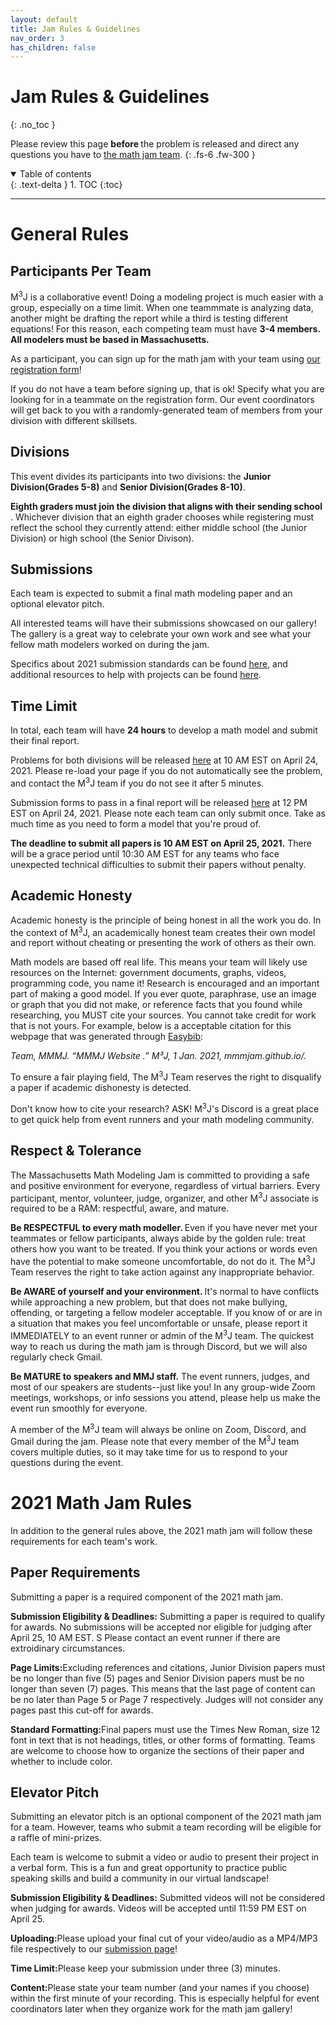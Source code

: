 ```yaml
---
layout: default
title: Jam Rules & Guidelines
nav_order: 3
has_children: false
---
```


# Jam Rules & Guidelines
{: .no_toc }

Please review this page <b> before </b> the problem is released and direct any questions you have to [the math jam team](mailto:mmmjam.team@gmail.com). 
{: .fs-6 .fw-300 }

<details open markdown="block">
  <summary>
    Table of contents
  </summary>
  {: .text-delta }
1. TOC
{:toc}
</details>

---


# General Rules

## Participants Per Team

M<sup>3</sup>J is a collaborative event! Doing a modeling project is much easier with a group, especially on a time limit. When one teammmate is analyzing data, another might be drafting the report while a third is testing different equations! For this reason, each competing team must have <b> 3-4 members. All modelers must be based in Massachusetts.</b> 

As a participant, you can sign up for the math jam with your team using [our registration form]("https://forms.gle/ekAnfLNfgoC297Mn9")! 

If you do not have a team before signing up, that is ok! Specify what you are looking for in a teammate on the registration form. Our event coordinators will get back to you with a randomly-generated team of  members from your division with different skillsets.  

## Divisions

This event divides its participants into two divisions: the <b> Junior Division(Grades 5-8)</b> and <b> Senior Division(Grades 8-10)</b>. 

<b> Eighth graders must join the division that aligns with their sending school </b>. Whichever division that an eighth grader chooses while registering must reflect the school they currently attend: either middle school (the Junior Division) or high school (the Senior Divison).

## Submissions 

Each team is expected to submit a final math modeling paper and an optional elevator pitch. 

All interested teams will have their submissions showcased on our gallery! The gallery is a great way to celebrate your own work and see what your fellow math modelers worked on during the jam. 

Specifics about 2021 submission standards can be found [here](https://mmmjam.github.io/rules-and-guidelines/#2021-math-jam-rules), and additional resources to help with projects can be found [here](mmmjam.github.io/resources). 


## Time Limit

In total, each team will have <b>24 hours</b> to develop a math model and submit their final report. 

Problems for both divisions will be released [here](https://mmmjam.github.io/rules-2021/) at 10 AM EST on April 24, 2021. Please re-load your page if you do not automatically see the problem, and contact the M<sup>3</sup>J team if you do not see it after 5 minutes. 

Submission forms to pass in a final report will be released [here](https://mmmjam.github.io/submission/) at 12 PM EST on April 24, 2021. Please note each team can only submit once. Take as much time as you need to form a model that you're proud of.  

<b> The deadline to submit all papers is 10 AM EST on April 25, 2021.</b> There will be a grace period until 10:30 AM EST for any teams who face unexpected technical difficulties to submit their papers without penalty. 

## Academic Honesty

Academic honesty is the principle of being honest in all the work you do. In the context of M<sup>3</sup>J, an academically honest team creates their own model and report without cheating or presenting the work of others as their own. 

Math models are based off real life. This means your team will likely use resources on the Internet: government documents, graphs, videos, programming code, you name it! Research is encouraged and an important part of making a good model. If you ever quote, paraphrase, use an image or graph that you did not make, or reference facts that you found while researching, you MUST cite your sources. You cannot take credit for work that is not yours. For example, below is a acceptable citation for this webpage that was generated through [Easybib](https://www.easybib.com/):

<i>Team, MMMJ. “MMMJ Website .” M³J, 1 Jan. 2021, mmmjam.github.io/. </i>


To ensure a fair playing field, The M<sup>3</sup>J Team reserves the right to disqualify a paper if academic dishonesty is detected. 

Don't know how to cite your research? ASK! M<sup>3</sup>J's Discord is a great place to get quick help from event runners and your math modeling community. 

## Respect & Tolerance

The Massachusetts Math Modeling Jam is committed to providing a safe and positive environment for everyone, regardless of virtual barriers. Every participant, mentor, volunteer, judge, organizer, and other M<sup>3</sup>J associate is required to be a RAM: respectful, aware, and mature. 

<b> Be RESPECTFUL to every math modeller. </b> Even if you have never met your teammates or fellow participants, always abide by the golden rule: treat others how you want to be treated. If you think your actions or words even have the potential to make someone uncomfortable, do not do it. The M<sup>3</sup>J Team reserves the right to take action against any inappropriate behavior.

<b> Be AWARE of yourself and your environment. </b> It's normal to have conflicts while approaching a new problem, but that does not make bullying, offending, or targeting a fellow modeler acceptable. If you know of or are in a situation that makes you feel uncomfortable or unsafe, please report it IMMEDIATELY to an event runner or admin of the M<sup>3</sup>J team. The quickest way to reach us during the math jam is through Discord, but we will also regularly check Gmail. 

<b> Be MATURE to speakers and MMJ staff.</b> The event runners, judges, and most of our speakers are students--just like you! In any group-wide Zoom meetings, workshops, or info sessions you attend, please help us make the event run smoothly for everyone. 

A member of the M<sup>3</sup>J team will always be online on Zoom, Discord, and Gmail during the jam. Please note that every member of the M<sup>3</sup>J team covers multiple duties, so it may take time for us to respond to your questions during the event. 


# 2021 Math Jam Rules 

In addition to the general rules above, the 2021 math jam will follow these requirements for each team's work. 

## Paper Requirements 

Submitting a paper is a required component of the 2021 math jam. 


<b>Submission Eligibility & Deadlines:</b> Submitting a paper is required to qualify for awards. No submissions will be accepted nor eligible for judging after April 25, 10 AM EST. S Please contact an event runner if there are extroidinary circumstances. 

<b>Page Limits:</b>Excluding references and citations, Junior Division papers must be no longer than five (5) pages and Senior Division papers must be no longer than seven (7) pages. This means that the last page of content can be no later than Page 5 or Page 7 respectively. Judges will not consider any pages past this cut-off for awards.

<b>Standard Formatting:</b>Final papers must use the Times New Roman, size 12 font in text that is not headings, titles, or other forms of formatting. Teams are welcome to choose how to organize the sections of their paper and whether to include color.


## Elevator Pitch

Submitting an elevator pitch is an optional component of the 2021 math jam for a team. However, teams who submit a team recording will be eligible for a raffle of mini-prizes. 

Each team is welcome to submit a video or audio to present their project in a verbal form. This is a fun and great opportunity to practice  public speaking skills and build a community in our virtual landscape! 


<b>Submission Eligibility & Deadlines:</b> Submitted videos will not be considered when judging for awards. Videos will be accepted until 11:59 PM EST on April 25.

<b>Uploading:</b>Please upload your final cut of your video/audio as a MP4/MP3 file respectively to our [submission page](https://mmmjam.github.io/submission/)! 

<b>Time Limit:</b>Please keep your submission under three (3) minutes.

<b>Content:</b>Please state your team number (and your names if you choose) within the first minute of your recording. This is especially helpful for event coordinators later when they organize work for the math jam gallery!
